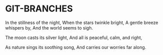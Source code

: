 # GIT-BRANCHES

In the stillness of the night,
When the stars twinkle bright,
A gentle breeze whispers by,
And the world seems to sigh.

The moon casts its silver light,
And all is peaceful, calm, and right,

As nature sings its soothing song,
And carries our worries far along.
